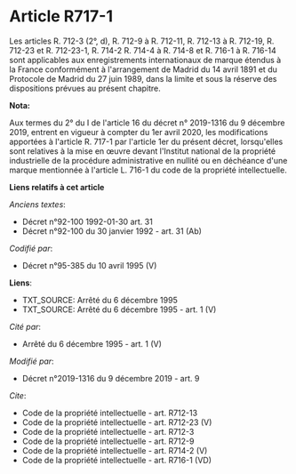 # Article R717-1

Les articles R. 712-3 (2°, d), R. 712-9 à R. 712-11, R. 712-13 à R. 712-19, R. 712-23 et R. 712-23-1, 
R. 714-2 R. 714-4 à R. 714-8 et R. 716-1 à R. 716-14 sont applicables aux enregistrements internationaux de marque étendus à
la France conformément à l'arrangement de Madrid du 14 avril 1891 et du Protocole de Madrid du 27 juin 1989, dans la limite
et sous la réserve des dispositions prévues au présent chapitre.

**Nota:**

Aux termes du 2° du I de l'article 16 du décret n° 2019-1316 du 9 décembre 2019, entrent en vigueur à compter du 1er avril
2020, les modifications apportées à l'article R. 717-1 par l'article 1er du présent décret, lorsqu'elles sont relatives à la
mise en œuvre devant l'Institut national de la propriété industrielle de la procédure administrative en nullité ou en
déchéance d'une marque mentionnée à l'article L. 716-1 du code de la propriété intellectuelle.

**Liens relatifs à cet article**

_Anciens textes_:

  - Décret n°92-100 1992-01-30 art. 31
  - Décret n°92-100 du 30 janvier 1992 - art. 31 (Ab)

_Codifié par_:

  - Décret n°95-385 du 10 avril 1995 (V)

**Liens**:

  - TXT_SOURCE: Arrêté du 6 décembre 1995
  - TXT_SOURCE: Arrêté du 6 décembre 1995 - art. 1 (V)

_Cité par_:

  - Arrêté du 6 décembre 1995 - art. 1 (V)

_Modifié par_:

  - Décret n°2019-1316 du 9 décembre 2019 - art. 9

_Cite_:

  - Code de la propriété intellectuelle - art. R712-13
  - Code de la propriété intellectuelle - art. R712-23 (V)
  - Code de la propriété intellectuelle - art. R712-3
  - Code de la propriété intellectuelle - art. R712-9
  - Code de la propriété intellectuelle - art. R714-2 (V)
  - Code de la propriété intellectuelle - art. R716-1 (VD)
